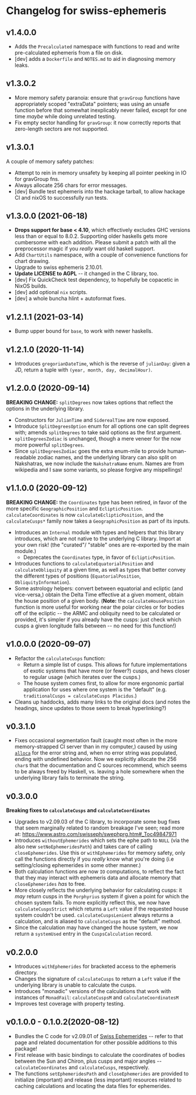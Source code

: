 # Changelog for swiss-ephemeris

## v1.4.0.0

* Adds the `Precalculated` namespace with functions to read and write pre-calculated
  ephemeris from a file on disk.
* [dev] adds a `Dockerfile` and `NOTES.md` to aid in diagnosing memory leaks.

## v1.3.0.2

* More memory safety paranoia: ensure that `gravGroup` functions have appropriately
  scoped "extraData" pointers; was using an unsafe function before that somewhat inexplicably never failed, except for one time _maybe_ while doing unrelated testing.
* Fix empty sector handling for `gravGroup`: it now correctly reports that zero-length
  sectors are not supported.

## v1.3.0.1 
 
A couple of memory safety patches:

* Attempt to rein in memory unsafety by keeping all pointer peeking in IO for gravGroup fns.
* Always allocate 256 chars for error messages. 
* [dev] Bundle test ephemeris into the hackage tarball, to allow hackage CI and nixOS to
  successfully run tests.

## v1.3.0.0 (2021-06-18)

* **Drops support for base < 4.10**, which effectively excludes GHC versions less
  than or equal to 8.0.2. Supporting older haskells gets more cumbersome with each
  addition. Please submit a patch with all the preprocessor magic if you _really_
  want old haskell support.
* Add `ChartUtils` namespace, with a couple of convenience functions for chart drawing.
* Upgrade to swiss ephemeris 2.10.01.
* **Update LICENSE to AGPL** -- it changed in the C library, too.
* [dev] Fix QuickCheck test dependency, to hopefully be copacetic in NixOS builds.
* [dev] add optional `nix` scripts.
* [dev] a whole buncha hlint + autoformat fixes.

## v1.2.1.1 (2021-03-14)

* Bump upper bound for `base`, to work with newer haskells.

## v1.2.1.0 (2020-11-14)

* Introduces `gregorianDateTime`, which is the reverse of `julianDay`: given a JD, return
  a tuple with `(year, month, day, decimalHour)`.

## v1.2.0.0 (2020-09-14)

**BREAKING CHANGE:** `splitDegrees` now takes options that reflect the options in the underlying library.

* Constructors for `JulianTime` and `SiderealTime` are now exposed.
* Introduce `SplitDegreesOption` enum for all options one can split degrees with; amends `splitDegrees` to take
  said options as the first argument.
* `splitDegreesZodiac` is unchanged, though a mere veneer for the now more powerful `splitDegrees`.
* Since `splitDegreesZodiac` goes the extra enum-mile to provide human-readable zodiac names, and the underlying
  library can also split on Nakshatras, we now include the `NakshatraName` enum. Names are from wikipedia
  and I saw some variants, so please forgive any mispellings!

## v1.1.0.0 (2020-09-12)

**BREAKING CHANGE:** the `Coordinates` type has been retired, in favor of the more specific
`GeographicPosition` and `EclipticPosition`. `calculateCoordinates` is now `calculateEclipticPosition`,
and the `calculateCusps*` family now takes a `GeographicPosition` as part of its inputs.

* Introduces an `Internal` module with types and helpers that this library introduces,
  which are not native to the underlying C library. Import at your own risk! (the "curated"/
  "stable" ones are re-exported by the main module.)
  - Deprecates the `Coordinates` type, in favor of `EclipticPosition`.
* Introduces functions to `calculateEquatorialPosition` and `calculateObliquity` at a given time,
  as well as types that better convey the different types of positions (`EquatorialPosition`, `ObliquityInformation`).
* Some astrology helpers: convert between equatorial and ecliptic (and vice-versa,)
  obtain the Delta Time effective at a given moment, obtain the house position of a given body.
  (**Note:** the `calculateHousePosition` function is more useful for working near the polar circles or for bodies
  off of the ecliptic -- the ARMC and obliquity need to be calculated or provided, it's simpler
  if you already have the cusps: just check which cusps a given longitude falls between -- no need for
  this function!)


## v1.0.0.0 (2020-09-07)

* Refactor the `calculateCusps` function:
  - Return a simple list of cusps. This allows for future implementations of exotic systems
    that have more (or fewer?) cusps, and hews closer to regular usage (which iterates over the cusps.)
  - The house system comes first, to allow for more ergonomic partial application for uses where one system is
    the "default" (e.g. `traditionalCusps = calculateCusps Placidus`.)
* Cleans up haddocks, adds many links to the original docs (and notes the headings, since updates to those
  seem to break hyperlinking?)

## v0.3.1.0

* Fixes occasional segmentation fault (caught most often in the more memory-strapped CI server than in my computer,)
  caused by using [`alloca`](https://hackage.haskell.org/package/base-4.14.0.0/docs/Foreign-Marshal-Alloc.html#v:alloca) for the error string and, when no error string was populated, ending with undefined
  behavior. Now we explicitly allocate the 256 `char`s that the documentation and C sources recommend, which seems to be always
  freed by Haskell, vs. leaving a hole somewhere when the underlying library fails to terminate the string.

## v0.3.0.0

**Breaking fixes to `calculateCusps` and `calculateCoordinates`**

* Upgrades to v2.09.03 of the C library, to incorporate some bug fixes that seem marginally related
  to random breakage I've seen; read more at: https://www.astro.com/swisseph/swephprg.htm#_Toc49847971
* Introduces `withoutEphemerides` which sets the ephe path to `NULL` (via the also new `setNoEphemeridesPath`)
  and takes care of calling `closeEphemerides`. Use this or `withEphemerides` for memory safety,
  only call the functions directly if you _really_ know what you're doing (i.e setting/closing ephemerides
  in some other manner.)
* Both calculation functions are now `IO` computations, to reflect the fact that they may interact
  with ephemeris data and allocate memory that `closeEphemerides` _has_ to free.
* More closely reflects the underlying behavior for calculating cusps: it _may_ return
  cusps in the `Porphyrius` system if given a point for which the chosen system fails. To
  more explicitly reflect this, we now have `calculateCuspsStrict` which returns a `Left` value
  if the requested house system couldn't be used. `calculateCuspsLenient`  always returns a calculation,
  and is aliased to `calculateCusps` as the "default" method.
* Since the calculation may have changed the house system, we now return a `systemUsed` entry
  in the `CuspsCalculation` record.


## v0.2.0.0

* Introduces `withEphemerides` for bracketed access to the ephemeris directory.
* Changes the signature of `calculateCusps` to return a `Left` value if the underlying library
  is unable to calculate the cusps.
* Introduces "monadic" versions of the calculations that work with instances of `MonadFail`:
  `calculateCuspsM` and `calculateCoordinatesM`
* Improves test coverage with property testing.

## v0.1.0.0 - 0.1.0.2(2020-08-12)

* Bundles the C code for v2.09.01 of [Swiss
  Ephemerides](https://www.astro.com/swisseph/swephinfo_e.htm) -- refer to that
  page and related documentation for other possible additions to this package! 
* First release with basic bindings to calculate the coordinates of bodies
  between the Sun and Chiron, plus cusps and major angles --
`calculateCoordinates` and `calculateCusps`, respectively.
* The functions `setEphemeridesPath` and `closeEphemerides` are provided to
  initialize (important) and release (less important) resources related to
  caching calculations and locating the data files for ephemerides.
